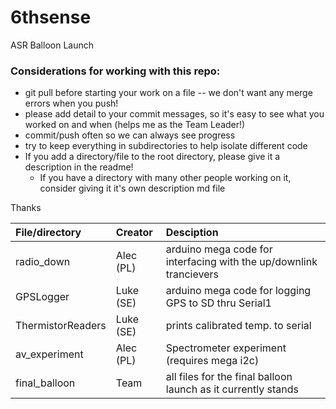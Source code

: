 # 6thsense
ASR Balloon Launch

### Considerations for working with this repo:
 - git pull before starting your work on a file -- we don't want any merge errors when you push!
 - please add detail to your commit messages, so it's easy to see what you worked on and when (helps me as the Team Leader!)
 - commit/push often so we can always see progress
 - try to keep everything in subdirectories to help isolate different code
 - If you add a directory/file to the root directory, please give it a description in the readme!
   - If you have a directory with many other people working on it, consider giving it it's own description md file
 
 Thanks
 
 | File/directory | Creator | Desciption |
 |:---------------|:--------|:-----------|
 |radio_down|Alec (PL)|arduino mega code for interfacing with the up/downlink trancievers|
 |GPSLogger|Luke (SE)|arduino mega code for logging GPS to SD thru Serial1|
 |ThermistorReaders|Luke (SE)|prints calibrated temp. to serial|
 |av_experiment|Alec (PL)|Spectrometer experiment (requires mega i2c)| 
 |final_balloon|Team|all files for the final balloon launch as it currently stands|
